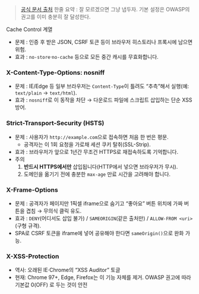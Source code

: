 > [공식 문서 출처](https://docs.spring.io/spring-security/reference/servlet/exploits/headers.html)
한줄 요약 : 잘 모르겠으면 그냥 냅두자. 기본 설정은 OWASP의 권고를 이미 충분히 잘 달성한다.
> 

Cache Control 계열

- 문제 : 인증 후 받은 JSON, CSRF 토큰 등이 브라우저 히스토리나 프록시에 남으면 위험.
- 효과 : `no-store`·`no-cache` 등으로 모든 중간 캐시를 무효화합니다.

### X-Content-Type-Options: nosniff

- 문제 : IE/Edge 등 일부 브라우저는 `Content-Type`이 틀려도 “추측”해서 실행(예: `text/plain` → `text/html`).
- 효과 : `nosniff`로 이 동작을 차단 → 다운로드 파일에 스크립트 삽입하는 단순 XSS 방어.

### Strict-Transport-Security (HSTS)

- 문제 : 사용자가 `http://example.com`으로 접속하면 처음 한 번은 평문.
    - 공격자는 이 1회 요청을 가로채 세션 쿠키 탈취(SSL-Strip).
- 효과 : 브라우저가 앞으로 1년간 무조건 HTTPS로 재접속하도록 기억합니다.
- 주의
    1. **반드시 HTTPS에서만** 삽입됩니다(HTTP에서 넣으면 브라우저가 무시).
    2. 도메인을 옮기기 전에 충분한 `max-age` 만료 시간을 고려해야 합니다.

### X-Frame-Options

- 문제 : 공격자가 페이지만 1픽셀 iframe으로 숨기고 “좋아요” 버튼 위치에 가짜 버튼을 겹침 → 무의식 클릭 유도.
- 효과 : `DENY`(어디서도 삽입 불가) / `SAMEORIGIN`(같은 출처만) / `ALLOW-FROM <uri>`(구형 규격).
- SPA로 CSRF 토큰을 iframe에 넣어 공유해야 한다면 `sameOrigin()`으로 완화 가능.

### X-XSS-Protection

- 역사: 오래된 IE·Chrome의 “XSS Auditor” 토글
- 현재: Chrome 97+, Edge, Firefox는 이 기능 자체를 제거. OWASP 권고에 따라 기본값 0(OFF) 로 두는 것이 안전